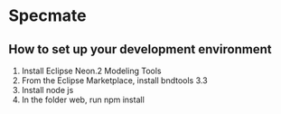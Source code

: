 # Specmate

## How to set up your development environment
1) Install Eclipse Neon.2 Modeling Tools
2) From the Eclipse Marketplace, install bndtools 3.3
3) Install node js
4) In the folder web, run npm install